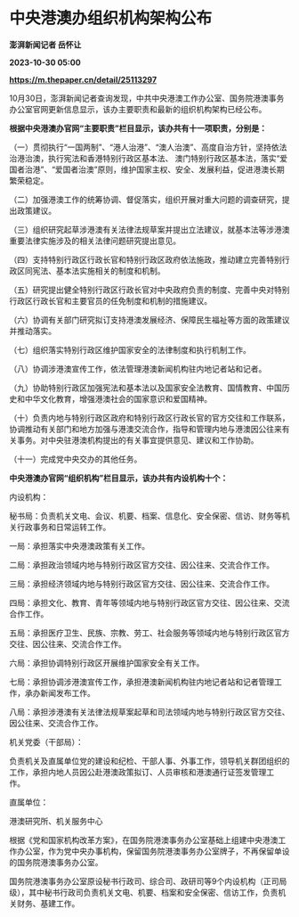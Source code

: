 # 中央港澳办组织机构架构公布
**澎湃新闻记者 岳怀让**

**2023-10-30 05:00**

**https://m.thepaper.cn/detail/25113297**

10月30日，澎湃新闻记者查询发现，中共中央港澳工作办公室、国务院港澳事务办公室官网更新信息显示，该办主要职责和最新的组织机构架构已经公布。

**根据中央港澳办官网“主要职责”栏目显示，该办共有十一项职责，分别是：**

（一）贯彻执行“一国两制”、“港人治港”、“澳人治澳”、高度自治方针，坚持依法治港治澳，执行宪法和香港特别行政区基本法、 澳门特别行政区基本法，落实“爱国者治港”、“爱国者治澳”原则，维护国家主权、安全、发展利益，促进港澳长期繁荣稳定。

（二）加强港澳工作的统筹协调、督促落实，组织开展对重大问题的调查研究，提出政策建议。

（三）组织研究起草涉港澳有关法律法规草案并提出立法建议，就基本法等涉港澳重要法律实施涉及的相关法律问题研究提出意见。

（四）支持特别行政区行政长官和特别行政区政府依法施政，推动建立完善特别行政区同宪法、基本法实施相关的制度和机制。

（五）研究提出健全特别行政区行政长官对中央政府负责的制度、完善中央对特别行政区行政长官和主要官员的任免制度和机制的措施建议。

（六）协调有关部门研究拟订支持港澳发展经济、保障民生福祉等方面的政策建议并推动落实。

（七）组织落实特别行政区维护国家安全的法律制度和执行机制工作。

（八）协调涉港澳宣传工作，依法管理港澳新闻机构驻内地记者站和记者。

（九）协助特别行政区加强宪法和基本法以及国家安全法教育、国情教育、中国历史和中华文化教育，增强港澳社会的国家意识和爱国精神。

（十）负责内地与特别行政区政府和特别行政区行政长官的官方交往和工作联系，协调推动有关部门和地方加强与港澳交流合作，指导和管理内地与港澳因公往来有关事务。对中央驻港澳机构提出的有关事宜提供意见、建议和工作协助。

（十一）完成党中央交办的其他任务。

**中央港澳办官网“组织机构”栏目显示，该办共有内设机构十个：**

内设机构：

秘书局：负责机关文电、会议、机要、档案、信息化、安全保密、信访、财务等机关行政事务和日常运转工作。

一局：承担落实中央港澳政策有关工作。

二局：承担政治领域内地与特别行政区官方交往、因公往来、交流合作工作。

三局：承担经济领域内地与特别行政区官方交往、因公往来、交流合作工作。

四局：承担文化、教育、青年等领域内地与特别行政区官方交往、因公往来、交流合作工作。

五局：承担医疗卫生、民族、宗教、劳工、社会服务等领域内地与特别行政区官方交往、因公往来、交流合作工作。

六局：承担协调特别行政区开展维护国家安全有关工作。

七局：承担协调涉港澳宣传工作，承担港澳新闻机构驻内地记者站和记者管理工作，承办新闻发布工作。

八局：承担涉港澳有关法律法规草案起草和司法领域内地与特别行政区官方交往、因公往来、交流合作工作。

机关党委（干部局）：

负责机关及直属单位党的建设和纪检、干部人事、外事工作，领导机关群团组织的工作，承担内地人员因公赴港澳政策拟订、人员审核和港澳通行证签发管理工作。    

直属单位：

港澳研究所、机关服务中心

根据《党和国家机构改革方案》，在国务院港澳事务办公室基础上组建中央港澳工作办公室，作为党中央办事机构，保留国务院港澳事务办公室牌子，不再保留单设的国务院港澳事务办公室。

国务院港澳事务办公室原设秘书行政司、综合司、政研司等9个内设机构（正司局级），其中秘书行政司负责机关文电、机要、档案和安全保密、信访工作，负责机关财务、基建工作。
